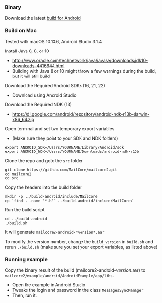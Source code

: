 ### Binary ###

Download the latest [build for Android](http://d.etpan.org/mailcore2-deps/mailcore2-android/)

### Build on Mac ###
Tested with macOS 10.13.6, Android Studio 3.1.4

Install Java 6, 8, or 10
* http://www.oracle.com/technetwork/java/javase/downloads/jdk10-downloads-4416644.html
* Building with Java 8 or 10 might throw a few warnings during the build, but it will still build

Download the Required Android SDKs (16, 21, 22)
* Download using Android Studio

Download the Required NDK (13)
* https://dl.google.com/android/repository/android-ndk-r13b-darwin-x86_64.zip

Open terminal and set two temporary export variables
* (Make sure they point to your SDK and NDK folders)
```
export ANDROID_SDK=/Users/YOURNAME/Library/Android/sdk
export ANDROID_NDK=/Users/YOURNAME/Downloads/android-ndk-r13b
```

Clone the repo and goto the `src` folder
```
git clone https://github.com/MailCore/mailcore2.git
cd mailcore2
cd src
```

Copy the headers into the build folder
```
mkdir -p ../build-android/include/MailCore
cp `find . -name '*.h'` ../build-android/include/MailCore/
```

Run the build script
```
cd ../build-android
./build.sh
```

It will generate `mailcore2-android-*version*.aar`

To modify the version number, change the `build_version` in `build.sh` and rerun `./build.sh` (make sure you set your export variables, as listed above)

### Running example ###

Copy the binary result of the build (mailcore2-android-*version*.aar) to `mailcore2/example/android/AndroidExample/app/libs`.

- Open the example in Android Studio
- Tweaks the login and password in the class `MessagesSyncManager`
- Then, run it.
